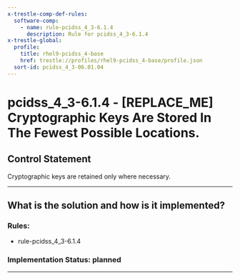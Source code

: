 ```yaml
---
x-trestle-comp-def-rules:
  software-comp:
    - name: rule-pcidss_4_3-6.1.4
      description: Rule for pcidss_4_3-6.1.4
x-trestle-global:
  profile:
    title: rhel9-pcidss_4-base
    href: trestle://profiles/rhel9-pcidss_4-base/profile.json
  sort-id: pcidss_4_3-06.01.04
---
```


# pcidss_4_3-6.1.4 - \[REPLACE_ME\] Cryptographic Keys Are Stored In The Fewest Possible Locations.

## Control Statement

Cryptographic keys are retained only where necessary.

______________________________________________________________________

## What is the solution and how is it implemented?

<!-- For implementation status enter one of: implemented, partial, planned, alternative, not-applicable -->

<!-- Note that the list of rules under ### Rules: is read-only and changes will not be captured after assembly to JSON -->

<!-- Add control implementation description here for control: pcidss_4_3-6.1.4 -->

### Rules:

  - rule-pcidss_4_3-6.1.4

### Implementation Status: planned

______________________________________________________________________
